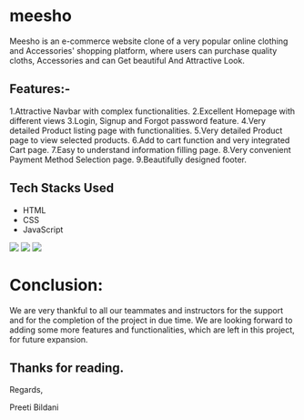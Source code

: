 # meesho
Meesho is an e-commerce website clone of a very popular online clothing and Accessories' shopping platform, where users can purchase quality cloths, Accessories and can Get beautiful And Attractive Look.

## Features:-
1.Attractive Navbar with complex functionalities.
2.Excellent Homepage with different views
3.Login, Signup and Forgot password feature.
4.Very detailed Product listing page with functionalities.
5.Very detailed Product page to view selected products.
6.Add to cart function and very integrated Cart page.
7.Easy to understand information filling page.
8.Very convenient Payment Method Selection page.
9.Beautifully designed footer.


## Tech Stacks Used
- HTML
- CSS
- JavaScript

<p>
   <img src="https://img.icons8.com/color/64/000000/javascript.png"/>
   <img src="https://img.icons8.com/color/64/000000/html-5.png"/>
   <img src="https://img.icons8.com/color/64/000000/css3.png" />
   
</p>



# Conclusion:
We are very thankful to all our teammates and instructors for the support and for the completion of the project in due time. We are looking forward to adding some more features and functionalities, which are left in this project, for future expansion.

## Thanks for reading.

Regards,

Preeti Bildani
